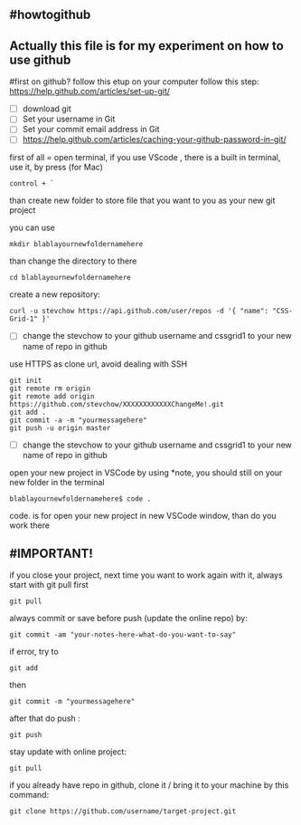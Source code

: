 #howtogithub
---

Actually this file is for my experiment on how to use github
-
#first on github?
follow this etup on your computer
follow this step:
https://help.github.com/articles/set-up-git/

- [ ] download git
- [ ] Set your username in Git
- [ ] Set your commit email address in Git
- [ ] https://help.github.com/articles/caching-your-github-password-in-git/

first of all = open terminal, if you use VScode , there is a built in terminal, use it, by press (for Mac) 
```
control + `
```

than create new folder to store file that you want to you as your new git project

you can use 
```
mkdir blablayournewfoldernamehere
```

than change the directory to there
```
cd blablayournewfoldernamehere
```



create a new repository:
```
curl -u stevchow https://api.github.com/user/repos -d '{ "name": "CSS-Grid-1" }'
```
- [ ] change the stevchow to your github username and cssgrid1 to your new name of repo in github


use HTTPS as clone url, avoid dealing with SSH

```
git init
git remote rm origin
git remote add origin https://github.com/stevchow/XXXXXXXXXXXXChangeMe!.git
git add . 
git commit -a -m "yourmessagehere" 
git push -u origin master
```
- [ ] change the stevchow to your github username and cssgrid1 to your new name of repo in github

open your new project in VSCode by using
*note, you should still on your new folder in the terminal
```
blablayournewfoldernamehere$ code .
```
code. is for open your new project in new VSCode window, than do you work there

#IMPORTANT!
--
if you close your project, next time you want to work again with it, always start with git pull first
```
git pull
```


always commit or save before push (update the online repo) by:
```
git commit -am "your-notes-here-what-do-you-want-to-say"
```
if error, try to 
```
git add
```
then
```
git commit -m "yourmessagehere"
```

after that do push :

```
git push
```


stay update with online project:
```
git pull
```


if you already have repo in github, clone it / bring it to your machine by this command:
```
git clone https://github.com/username/target-project.git
```
